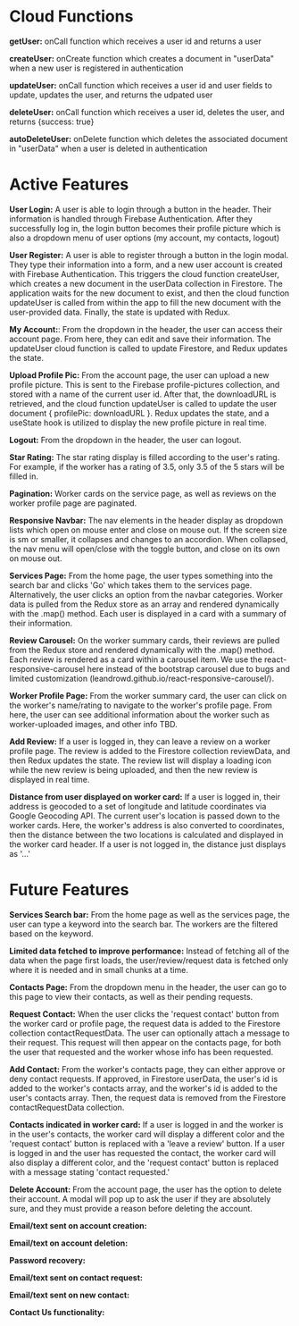 # Cloud Functions

**getUser:** onCall function which receives a user id and returns a user

**createUser:** onCreate function which creates a document in "userData" when a new user is registered in authentication

**updateUser:** onCall function which receives a user id and user fields to update, updates the user, and returns the udpated user

**deleteUser:** onCall function which receives a user id, deletes the user, and returns {success: true}

**autoDeleteUser:** onDelete function which deletes the associated document in "userData" when a user is deleted in authentication


# Active Features

**User Login:** A user is able to login through a button in the header. Their information is handled through Firebase Authentication. After they successfully log in, the login button becomes their profile picture which is also a dropdown menu of user options (my account, my contacts, logout)

**User Register:** A user is able to register through a button in the login modal. They type their information into a form, and a new user account is created with Firebase Authentication. This triggers the cloud function createUser, which creates a new document in the userData collection in Firestore. The application waits for the new document to exist, and then the cloud function updateUser is called from within the app to fill the new document with the user-provided data. Finally, the state is updated with Redux.

**My Account:**: From the dropdown in the header, the user can access their account page. From here, they can edit and save their information. The updateUser cloud function is called to update Firestore, and Redux updates the state. 

**Upload Profile Pic:** From the account page, the user can upload a new profile picture. This is sent to the Firebase profile-pictures collection, and stored with a name of the current user id. After that, the downloadURL is retrieved, and the cloud function updateUser is called to update the user document { profilePic: downloadURL }. Redux updates the state, and a useState hook is utilized to display the new profile picture in real time.

**Logout:** From the dropdown in the header, the user can logout.

**Star Rating:** The star rating display is filled according to the user's rating. For example, if the worker has a rating of 3.5, only 3.5 of the 5 stars will be filled in.

**Pagination:** Worker cards on the service page, as well as reviews on the worker profile page are paginated. 

**Responsive Navbar:** The nav elements in the header display as dropdown lists which open on mouse enter and close on mouse out. If the screen size is sm or smaller, it collapses and changes to an accordion. When collapsed, the nav menu will open/close with the toggle button, and close on its own on mouse out.

**Services Page:** From the home page, the user types something into the search bar and clicks 'Go' which takes them to the services page. Alternatively, the user clicks an option from the navbar categories. Worker data is pulled from the Redux store as an array and rendered dynamically with the .map() method. Each user is displayed in a card with a summary of their information.

**Review Carousel:** On the worker summary cards, their reviews are pulled from the Redux store and rendered dynamically with the .map() method. Each review is rendered as a card within a carousel item. We use the react-responsive-carousel here instead of the bootstrap carousel due to bugs and limited customization (leandrowd.github.io/react-responsive-carousel/).

**Worker Profile Page:** From the worker summary card, the user can click on the worker's name/rating to navigate to the worker's profile page. From here, the user can see additional information about the worker such as worker-uploaded images, and other info TBD.

**Add Review:** If a user is logged in, they can leave a review on a worker profile page. The review is added to the Firestore collection reviewData, and then Redux updates the state. The review list will display a loading icon while the new review is being uploaded, and then the new review is displayed in real time.

**Distance from user displayed on worker card:** If a user is logged in, their address is geocoded to a set of longitude and latitude coordinates via Google Geocoding API. The current user's location is passed down to the worker cards. Here, the worker's address is also converted to coordinates, then the distance between the two locations is calculated and displayed in the worker card header. If a user is not logged in, the distance just displays as '...'


# Future Features

**Services Search bar:** From the home page as well as the services page, the user can type a keyword into the search bar. The workers are the filtered based on the keyword. 

**Limited data fetched to improve performance:** Instead of fetching all of the data when the page first loads, the user/review/request data is fetched only where it is needed and in small chunks at a time.

**Contacts Page:** From the dropdown menu in the header, the user can go to this page to view their contacts, as well as their pending requests. 

**Request Contact:** When the user clicks the 'request contact' button from the worker card or profile page, the request data is added to the Firestore collection contactRequestData. The user can optionally attach a message to their request. This request will then appear on the contacts page, for both the user that requested and the worker whose info has been requested. 

**Add Contact:** From the worker's contacts page, they can either approve or deny contact requests. If approved, in Firestore userData, the user's id is added to the worker's contacts array, and the worker's id is added to the user's contacts array. Then, the request data is removed from the Firestore contactRequestData collection. 

**Contacts indicated in worker card:** If a user is logged in and the worker is in the user's contacts, the worker card will display a different color and the 'request contact' button is replaced with a 'leave a review' button. If a user is logged in and the user has requested the contact, the worker card will also display a different color, and the 'request contact' button is replaced with a message stating 'contact requested.' 

**Delete Account:** From the account page, the user has the option to delete their account. A modal will pop up to ask the user if they are absolutely sure, and they must provide a reason before deleting the account. 

**Email/text sent on account creation:**

**Email/text on account deletion:**

**Password recovery:**

**Email/text sent on contact request:**

**Email/text sent on new contact:**

**Contact Us functionality:**